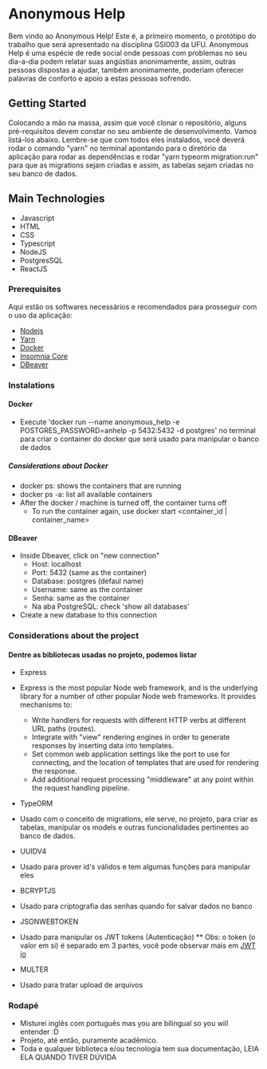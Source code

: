 # Anonymous Help

Bem vindo ao Anonymous Help! Este é, a primeiro momento, o protótipo do trabalho que será apresentado na disciplina GSI003 da UFU. Anonymous Help é uma espécie de rede social onde pessoas com problemas no seu dia-a-dia podem relatar suas angústias anonimamente, assim, outras pessoas dispostas a ajudar, também anonimamente, poderiam oferecer palavras de conforto e apoio a estas pessoas sofrendo.

## Getting Started

Colocando a mão na massa, assim que você clonar o repositório, alguns pré-requisitos devem constar no seu ambiente de desenvolvimento. Vamos listá-los abaixo. Lembre-se que com todos eles instalados, você deverá rodar o comando "yarn" no terminal apontando para o diretório da aplicação para rodar as dependências e rodar "yarn typeorm migration:run" para que as migrations sejam criadas e assim, as tabelas sejam criadas no seu banco de dados.

## Main Technologies

* Javascript
* HTML
* CSS
* Typescript
* NodeJS
* PostgresSQL
* ReactJS

### Prerequisites

Aqui estão os softwares necessários e recomendados para prosseguir com o uso da aplicação:

* [Nodejs](https://nodejs.org/en/)
* [Yarn](https://classic.yarnpkg.com/en/docs/install/#windows-stable)
* [Docker](https://docs.docker.com/docker-for-windows/install/)
* [Insomnia Core](https://insomnia.rest/download/#windows)
* [DBeaver](https://dbeaver.io/download/)

### Instalations

#### Docker

* Execute 'docker run --name anonymous_help -e POSTGRES_PASSWORD=anhelp -p 5432:5432 -d postgres' no terminal para criar o container do docker que será usado para manipular o banco de dados

##### Considerations about Docker

* docker ps: shows the containers that are running
* docker ps -a: list all available containers
* After the docker / machine is turned off, the container turns off
  * To run the container again, use docker start <container_id | container_name>

#### DBeaver

* Inside Dbeaver, click on "new connection"
  * Host: localhost
  * Port: 5432 (same as the container)
  * Database: postgres (defaul name)
  * Username: same as the container
  * Senha: same as the container
  * Na aba PostgreSQL: check 'show all databases'
* Create a new database to this connection

### Considerations about the project

#### Dentre as bibliotecas usadas no projeto, podemos listar

* Express

* Express is the most popular Node web framework, and is the underlying library for a number of other popular Node web frameworks. It provides mechanisms to:
  * Write handlers for requests with different HTTP verbs at different URL paths (routes).
  * Integrate with "view" rendering engines in order to generate responses by inserting data into templates.
  * Set common web application settings like the port to use for connecting, and the location of templates that are used for rendering the response.
  * Add additional request processing "middleware" at any point within the request handling pipeline.

* TypeORM

* Usado com o conceito de migrations, ele serve, no projeto, para criar as tabelas, manipular os models e outras funcionalidades pertinentes ao banco de dados.

* UUIDV4

* Usado para prover id's válidos e tem algumas funções para manipular eles

* BCRYPTJS

* Usado para criptografia das senhas quando for salvar dados no banco

* JSONWEBTOKEN

* Usado para manipular os JWT tokens (Autenticação)
** Obs: o token (o valor em si) é separado em 3 partes, você pode observar mais em [JWT io](https://jwt.io/)

* MULTER

* Usado para tratar upload de arquivos

### Rodapé

* Misturei inglês com português mas you are bilingual so you will entender :D
* Projeto, até então, puramente acadêmico.
* Toda e qualquer biblioteca e/ou tecnologia tem sua documentação, LEIA ELA QUANDO TIVER DÚVIDA
